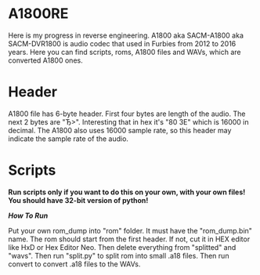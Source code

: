 # A1800RE
Here is my progress in reverse engineering. A1800 aka SACM-A1800 aka SACM-DVR1800 is audio codec that used in Furbies from 2012 to 2016 years. Here you can find scripts, roms, A1800 files and WAVs, which are converted A1800 ones.

# Header
A1800 file has 6-byte header. First four bytes are length of the audio. The next 2 bytes are "Ђ>". Interesting that in hex it's "80 3E" which is 16000 in decimal. The A1800 also uses 16000 sample rate, so this header may indicate the sample rate of the audio.

# Scripts
**Run scripts only if you want to do this on your own, with your own files!**
**You should have 32-bit version of python!**

***How To Run***

Put your own rom_dump into "rom" folder. It must have the "rom_dump.bin" name. The rom should start from the first header. If not, cut it in HEX editor like HxD or Hex Editor Neo. Then delete everything from "splitted" and "wavs". Then run "split.py" to split rom into small .a18 files. Then run convert to convert .a18 files to the WAVs.
